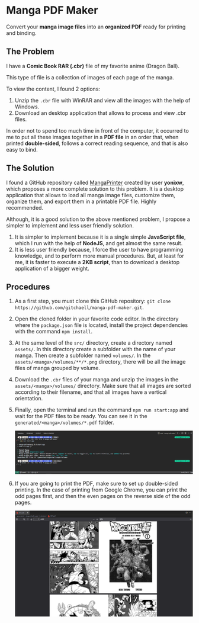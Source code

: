# Manga PDF Maker

Convert your **manga image files** into an **organized PDF** ready for printing and binding.

## The Problem

I have a **Comic Book RAR (.cbr)** file of my favorite anime (Dragon Ball).

This type of file is a collection of images of each page of the manga.

To view the content, I found 2 options:

1. Unzip the `.cbr` file with WinRAR and view all the images with the help of Windows.
2. Download an desktop application that allows to process and view .cbr files.

In order not to spend too much time in front of the computer, it occurred to me to put all these images together in a **PDF file** in an order that, when printed **double-sided**, follows a correct reading sequence, and that is also easy to bind.

## The Solution

I found a GitHub repository called [MangaPrinter](https://github.com/yonixw/MangaPrinter) created by user **yonixw**, which proposes a more complete solution to this problem. It is a desktop application that allows to load all manga image files, customize them, organize them, and export them in a printable PDF file. Highly recommended.

Although, it is a good solution to the above mentioned problem, I propose a simpler to implement and less user friendly solution.

1. It is simpler to implement because it is a single simple **JavaScript file**, which I run with the help of **NodeJS**, and get almost the same result.
2. It is less user friendly because, I force the user to have programming knowledge, and to perform more manual procedures. But, at least for me, it is faster to execute a **2KB script**, than to download a desktop application of a bigger weight.

## Procedures

1. As a first step, you must clone this GitHub repository: `git clone https://github.com/gitchaell/manga-pdf-maker.git`.

2. Open the cloned folder in your favorite code editor. In the directory where the `package.json` file is located, install the project dependencies with the command `npm install`.

3. At the same level of the `src/` directory, create a directory named `assets/`. In this directory create a subfolder with the name of your manga. Then create a subfolder named `volumes/`. In the `assets/<manga>/volumes/**/*.png` directory, there will be all the image files of manga grouped by volume.

4. Download the `.cbr` files of your manga and unzip the images in the `assets/<manga>/volumes/` directory. Make sure that all images are sorted according to their filename, and that all images have a vertical orientation.

5. Finally, open the terminal and run the command `npm run start:app` and wait for the PDF files to be ready. You can see it in the `generated/<manga>/volumes/*.pdf` folder.

    ![cli-execution](.github/images/cli-execution.png)

6. If you are going to print the PDF, make sure to set up double-sided printing. In the case of printing from Google Chrome, you can print the odd pages first, and then the even pages on the reverse side of the odd pages.

    ![folder-structure](.github/images/pdf-generated.png)
